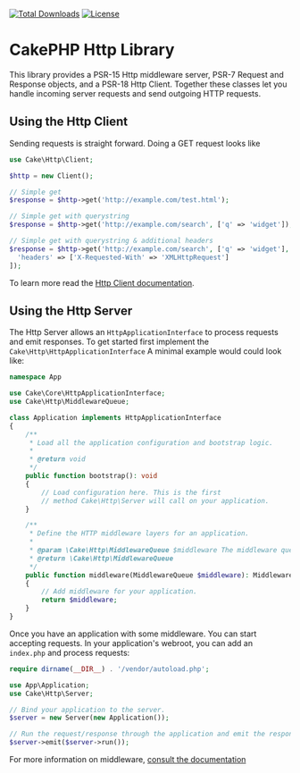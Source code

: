 [![Total Downloads](https://img.shields.io/packagist/dt/cakephp/http.svg?style=flat-square)](https://packagist.org/packages/cakephp/http)
[![License](https://img.shields.io/badge/license-MIT-blue.svg?style=flat-square)](LICENSE.txt)

# CakePHP Http Library

This library provides a PSR-15 Http middleware server, PSR-7 Request and
Response objects, and a PSR-18 Http Client. Together these classes let you
handle incoming server requests and send outgoing HTTP requests.

## Using the Http Client

Sending requests is straight forward. Doing a GET request looks like

```php
use Cake\Http\Client;

$http = new Client();

// Simple get
$response = $http->get('http://example.com/test.html');

// Simple get with querystring
$response = $http->get('http://example.com/search', ['q' => 'widget']);

// Simple get with querystring & additional headers
$response = $http->get('http://example.com/search', ['q' => 'widget'], [
  'headers' => ['X-Requested-With' => 'XMLHttpRequest']
]);
```

To learn more read the [Http Client documentation](https://book.cakephp.org/4.0/en/core-libraries/httpclient.html).

## Using the Http Server

The Http Server allows an `HttpApplicationInterface` to process requests and
emit responses. To get started first implement the
`Cake\Http\HttpApplicationInterface`  A minimal example would could look like:

```php
namespace App

use Cake\Core\HttpApplicationInterface;
use Cake\Http\MiddlewareQueue;

class Application implements HttpApplicationInterface
{
    /**
     * Load all the application configuration and bootstrap logic.
     *
     * @return void
     */
    public function bootstrap(): void
    {
        // Load configuration here. This is the first
        // method Cake\Http\Server will call on your application.
    }

    /**
     * Define the HTTP middleware layers for an application.
     *
     * @param \Cake\Http\MiddlewareQueue $middleware The middleware queue to set in your App Class
     * @return \Cake\Http\MiddlewareQueue
     */
    public function middleware(MiddlewareQueue $middleware): MiddlewareQueue
    {
        // Add middleware for your application.
        return $middleware;
    }
}
```

Once you have an application with some middleware. You can start accepting
requests. In your application's webroot, you can add an `index.php` and process
requests:

```php
require dirname(__DIR__) . '/vendor/autoload.php';

use App\Application;
use Cake\Http\Server;

// Bind your application to the server.
$server = new Server(new Application());

// Run the request/response through the application and emit the response.
$server->emit($server->run());
```

For more information on middleware, [consult the
documentation](https://book.cakephp.org/4.0/en/controllers/middleware.html)
